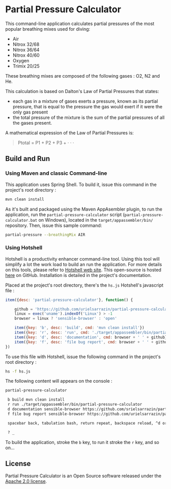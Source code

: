 # Partial Pressure Calculator

This command-line application calculates partial pressures of the most popular breathing mixes used for diving:
* Air
* Nitrox 32/68
* Nitrox 36/64
* Nitrox 40/60
* Oxygen
* Trimix 20/25

These breathing mixes are composed of the following gases : O2, N2 and He.

This calculation is based on Dalton's Law of Partial Pressures that states:
* each gas in a mixture of gases exerts a pressure, known as its partial pressure, that is equal to the pressure the gas would exert if it were the only gas present
* the total pressure of the mixture is the sum of the partial pressures of all the gases present.

A mathematical expression of the Law of Partial Pressures is:

> Ptotal = P1 + P2 + P3 + · · ·

## Build and Run

### Using Maven and classic Command-line

This application uses Spring Shell. To build it, issue this command in the project's root directory :

```bash
mvn clean install
```

As it's built and packaged using the Maven AppAsembler plugin, to run the application, run the `partial-pressure-calculator` script (`partial-pressure-calculator.bat` on Windows), located in the `target/appassembler/bin/` repository.
Then, issue this sample command:

```bash
partial-pressure --breathingMix AIR
```
### Using Hotshell

Hotshell is a productivity enhancer command-line tool. Using this tool will simplify a lot the work load to build an run the application. For more details on this tools, please refer to [Hotshell web site](http://www.moumne.com/hotshell). This open-source is hosted [here](https://github.com/julienmoumne/hotshell) on GitHub. Installation is detailed in the project's documentation.

Placed at the project's root directory, there's the `hs.js` Hotshell's javascript file :

```javascript
item({desc: 'partial-pressure-calculator'}, function() {

    github = 'https://github.com/urielsarrazin/partial-pressure-calculator'
    linux = exec('uname').indexOf('Linux') > -1
    browser = linux ? 'sensible-browser' : 'open'

    item({key: 'b', desc: 'build', cmd: 'mvn clean install'})
    item({key: 'r', desc: 'run', cmd: './target/appassembler/bin/partial-pressure-calculator'})
    item({key: 'd', desc: 'documentation', cmd: browser + ' ' + github})
    item({key: 'f', desc: 'file bug report', cmd: browser + ' ' + github + '/issues/new'})
})
```
To use this file with Hotshell, issue the following command in the project's root directory :

```bash
hs -f hs.js
```
The following content will appears on the console :

```bash
partial-pressure-calculator

 b build mvn clean install
 r run ./target/appassembler/bin/partial-pressure-calculator
 d documentation sensible-browser https://github.com/srielsarrazin/partial-pressure-calculator
 f file bug report sensible-browser https://github.com/urielsarrazin/partial-pressure-calculator/issues/new

 spacebar back, tabulation bash, return repeat, backspace reload, ^d or ^c quit

 ? _
```
To build the application, stroke the `b` key, to run it stroke the `r` key, and so on...

## License

Partial Pressure Calculator is an Open Source software released under the [Apache 2.0 license](http://www.apache.org/licenses/LICENSE-2.0.html).